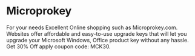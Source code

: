 # Microprokey
For your needs Excellent Online shopping such as Microprokey.com. Websites offer affordable and easy-to-use upgrade keys that will let you upgrade your Microsoft Windows, Office product key without any hassle. Get 30% Off apply coupon code: MCK30.
